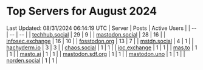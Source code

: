 # Top Servers for August 2024
Last Updated: 08/31/2024 06:14:19 UTC
| Server | Posts | Active Users |
| -- | -- | -- |
| [techhub.social](https://techhub.social/tags/PowerShell) | 29 | 9 |
| [mastodon.social](https://mastodon.social/tags/PowerShell) | 28 | 16 |
| [infosec.exchange](https://infosec.exchange/tags/PowerShell) | 16 | 10 |
| [fosstodon.org](https://fosstodon.org/tags/PowerShell) | 13 | 7 |
| [mstdn.social](https://mstdn.social/tags/PowerShell) | 4 | 1 |
| [hachyderm.io](https://hachyderm.io/tags/PowerShell) | 3 | 3 |
| [chaos.social](https://chaos.social/tags/PowerShell) | 1 | 1 |
| [ioc.exchange](https://ioc.exchange/tags/PowerShell) | 1 | 1 |
| [mas.to](https://mas.to/tags/PowerShell) | 1 | 1 |
| [masto.ai](https://masto.ai/tags/PowerShell) | 1 | 1 |
| [mastodon.sdf.org](https://mastodon.sdf.org/tags/PowerShell) | 1 | 1 |
| [mastodon.uno](https://mastodon.uno/tags/PowerShell) | 1 | 1 |
| [norden.social](https://norden.social/tags/PowerShell) | 1 | 1 |
